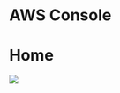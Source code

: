 # AWS Console

# Home
[<img src="https://i.imgur.com/ulCRh0r.png">](https://i.imgur.com/ulCRh0r.png)
